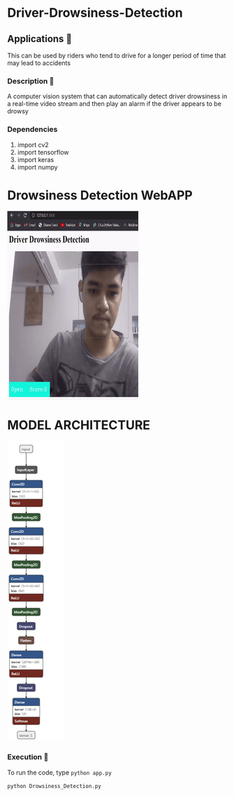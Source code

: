# Driver-Drowsiness-Detection

## Applications 🎯
This can be used by riders who tend to drive for a longer period of time that may lead to accidents

### Description 📌
A computer vision system that can automatically detect driver drowsiness in a real-time video stream and then play an alarm if the driver appears to be drowsy

### Dependencies
1) import cv2
2) import tensorflow
3) import keras
4) import numpy

# Drowsiness Detection WebAPP
<img src="latest.gif" width="300" height="430">

# MODEL ARCHITECTURE
![](images-gifs/new_model.jpg.png)


### Execution 🐉
To run the code, type `python app.py`

```
python Drowsiness_Detection.py
```

